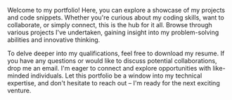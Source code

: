 Welcome to my portfolio! Here, you can explore a showcase of my projects and code snippets. Whether you're curious about my coding skills, want to collaborate, or simply connect, this is the hub for it all. Browse through various projects I've undertaken, gaining insight into my problem-solving abilities and innovative thinking.

To delve deeper into my qualifications, feel free to download my resume. If you have any questions or would like to discuss potential collaborations, drop me an email. I'm eager to connect and explore opportunities with like-minded individuals. Let this portfolio be a window into my technical expertise, and don't hesitate to reach out – I'm ready for the next exciting venture.